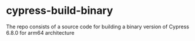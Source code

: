 # cypress-build-binary
The repo consists of a source code for building a binary version of Cypress 6.8.0 for arm64 architecture 
